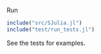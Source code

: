 Run

```julia
include("src/SJulia.jl")
include("test/run_tests.jl")
```

See the tests for examples.
